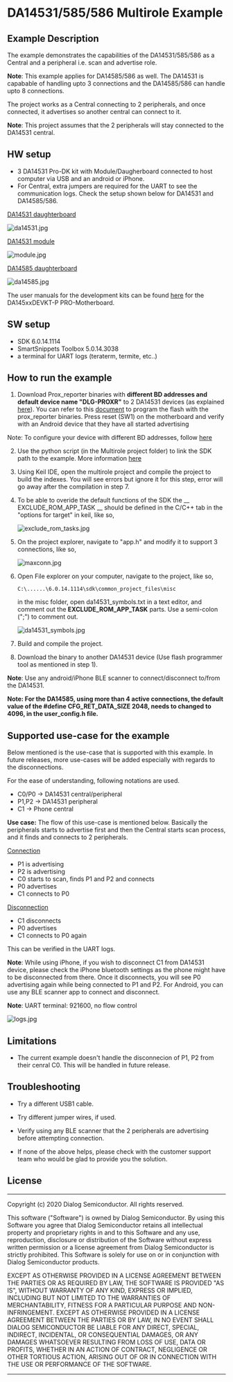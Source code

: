 # DA14531/585/586 Multirole Example

## Example Description

The example demonstrates the capabilities of the DA14531/585/586 as a Central and a peripheral i.e. scan and advertise role. 

**Note**: This example applies for DA14585/586 as well. The DA14531 is capabable of handling upto 3 connections and the DA14585/586 can handle upto 8 connections.

The project works as a Central connecting to 2 peripherals, and once connected, it advertises so another central can connect to it.

**Note**: This project assumes that the 2 peripherals will stay connected to the DA14531 central. 

## HW setup
 - 3 DA14531 Pro-DK kit with Module/Daugherboard connected to host computer via USB and an android or iPhone.
 - For Central, extra jumpers are required for the UART to see the communication logs. Check the setup shown below for DA14531 and DA14585/586.
 
 <ins>DA14531 daughterboard</ins>
 
 ![da14531.jpg](assets/da14531.jpg)
 
  <ins>DA14531 module</ins>
  
 ![module.jpg](assets/module.jpg)
 
 <ins>DA14585 daughterboard</ins>
 
 ![da14585.jpg](assets/da14585.jpg)
 
 
 The user manuals for the development kits can be found [here](https://www.dialog-semiconductor.com/um-114-da14531-development-kit-pro) for the DA145xxDEVKT-P PRO-Motherboard.

## SW setup 

 - SDK 6.0.14.1114 
 - SmartSnippets Toolbox 5.0.14.3038 
 - a terminal for UART logs (teraterm, termite, etc..)
 
## How to run the example

1. Download Prox_reporter binaries with **different BD addresses and default device name "DLG-PROXR"** to 2 DA14531 devices (as explained [here](http://lpccs-docs.dialog-semiconductor.com/UM-B-083/getting_started/getting_started.html)). 
You can refer to this [document](http://lpccs-docs.dialog-semiconductor.com/um-b-138/introduction.html) to program the flash with the prox_reporter binaries. Press reset (SW1) on the motherboard and verify with an Android device that they have all started advertising

Note: To configure your device with different BD addresses, follow [here](http://lpccs-docs.dialog-semiconductor.com/DA145xx_Advertising_Tutorial/setting_the_BD_address_and_device_name.html#setting-the-bd-address)

2. Use the python script (in the Multirole project folder) to link the SDK path to the example. More information [here](http://lpccs-docs.dialog-semiconductor.com/Software_Example_Setup/index.html)

3. Using Keil IDE, open the multirole project and compile the project to build the indexes. You will see errors but ignore it for this step, error will go away after the compilation in step 7.

4. To be able to overide the default functions of the SDK the __ EXCLUDE_ROM_APP_TASK __ should be defined in the C/C++ tab in the "options for target" in keil, like so,

	![exclude_rom_tasks.jpg](assets/exclude_rom_tasks.jpg)
	

5. On the project explorer, navigate to "app.h" and modify it to support 3 connections, like so, 

	![maxconn.jpg](assets/maxconn.jpg)
	
	
6. Open File explorer on your computer, navigate to the project, like so, 

	`C:\......\6.0.14.1114\sdk\common_project_files\misc`
	
	in the misc folder, open da14531_symbols.txt in a text editor, and comment out the __EXCLUDE_ROM_APP_TASK__ parts. Use a semi-colon (";") to comment out.
	
	![da14531_symbols.jpg](assets/da14531_symbols.jpg)
	
	
7. Build and compile the project.		

8. Download the binary to another DA14531 device (Use flash programmer tool as mentioned in step 1). 

**Note**: Use any android/iPhone BLE scanner to connect/disconnect to/from the DA14531.

**Note: For the DA14585, using more than 4 active connections, the default value of the #define CFG_RET_DATA_SIZE 2048, needs to changed to 4096, in the user_config.h file.**


## Supported use-case for the example

Below mentioned is the use-case that is supported with this example. In future releases, more use-cases will be added especially with regards to the disconnections.

For the ease of understanding, following notations are used. 

* C0/P0 -> DA14531 central/peripheral
* P1,P2 -> DA14531 peripheral 
* C1 -> Phone central

**Use case:** The flow of this use-case is mentioned below. Basically the peripherals starts to advertise first and then the Central starts scan process, and it finds and connects to 2 peripherals. 

<ins>Connection<ins>
- P1 is advertising
- P2 is advertising
- C0 starts to scan, finds P1 and P2 and connects
- P0 advertises
- C1 connects to P0

<ins>Disconnection<ins>
- C1 disconnects
- P0 advertises
- C1 connects to P0 again

This can be verified in the UART logs.

**Note**: While using iPhone, if you wish to disconnect C1 from DA14531 device, please check the iPhone bluetooth settings as the phone might have to be disconnected from there. 
Once it disconnects, you will see P0 advertising again while being connected to P1 and P2. 
For Android, you can use any BLE scanner app to connect and disconnect.

**Note**: UART terminal: 921600, no flow control

![logs.jpg](assets/logs.jpg)

## Limitations

- The current example doesn't handle the disconnecion of P1, P2 from their cenral C0. This will be handled in future release.

## Troubleshooting

- Try a different USB1 cable.

- Try different jumper wires, if used.

- Verify using any BLE scanner that the 2 peripherals are advertising before attempting connection. 

- If none of the above helps, please check with the customer support team who would be glad to provide you the solution.

## License


**************************************************************************************

 Copyright (c) 2020 Dialog Semiconductor. All rights reserved.

 This software ("Software") is owned by Dialog Semiconductor. By using this Software
 you agree that Dialog Semiconductor retains all intellectual property and proprietary
 rights in and to this Software and any use, reproduction, disclosure or distribution
 of the Software without express written permission or a license agreement from Dialog
 Semiconductor is strictly prohibited. This Software is solely for use on or in
 conjunction with Dialog Semiconductor products.

 EXCEPT AS OTHERWISE PROVIDED IN A LICENSE AGREEMENT BETWEEN THE PARTIES OR AS
 REQUIRED BY LAW, THE SOFTWARE IS PROVIDED "AS IS", WITHOUT WARRANTY OF ANY KIND,
 EXPRESS OR IMPLIED, INCLUDING BUT NOT LIMITED TO THE WARRANTIES OF MERCHANTABILITY,
 FITNESS FOR A PARTICULAR PURPOSE AND NON-INFRINGEMENT. EXCEPT AS OTHERWISE PROVIDED
 IN A LICENSE AGREEMENT BETWEEN THE PARTIES OR BY LAW, IN NO EVENT SHALL DIALOG
 SEMICONDUCTOR BE LIABLE FOR ANY DIRECT, SPECIAL, INDIRECT, INCIDENTAL, OR
 CONSEQUENTIAL DAMAGES, OR ANY DAMAGES WHATSOEVER RESULTING FROM LOSS OF USE, DATA OR
 PROFITS, WHETHER IN AN ACTION OF CONTRACT, NEGLIGENCE OR OTHER TORTIOUS ACTION,
 ARISING OUT OF OR IN CONNECTION WITH THE USE OR PERFORMANCE OF THE SOFTWARE.

**************************************************************************************
